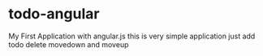 todo-angular
============

My First Application with angular.js this is very simple application just add todo delete movedown and moveup
